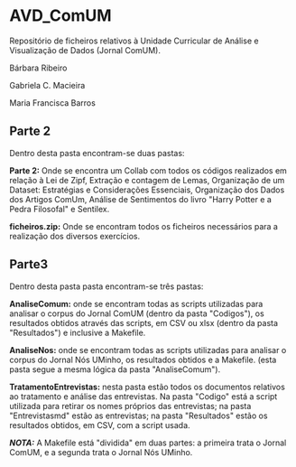 # AVD_ComUM
Repositório de ficheiros relativos à Unidade Curricular de Análise e Visualização de Dados (Jornal ComUM).

Bárbara Ribeiro

Gabriela C. Macieira

Maria Francisca Barros
 ## Parte 2
 Dentro desta pasta encontram-se duas pastas:
 
 **Parte 2:** Onde se encontra um Collab com todos os códigos realizados em relação à Lei de Zipf, Extração e contagem de Lemas, Organização de um Dataset: Estratégias e Considerações Essenciais, Organização dos Dados dos Artigos ComUm, Análise de Sentimentos do livro "Harry Potter e a Pedra Filosofal" e Sentilex.
 
 **ficheiros.zip:** Onde se encontram todos os ficheiros necessários para a realização dos diversos exercícios.

## Parte3
Dentro desta pasta pasta encontram-se três pastas:

**AnaliseComum:** onde se encontram todas as scripts utilizadas para analisar o corpus do Jornal ComUM (dentro da pasta "Codigos"), os resultados obtidos através das scripts, em CSV ou xlsx (dentro da pasta "Resultados") e inclusive a Makefile.

**AnaliseNos:** onde se encontram todas as scripts utilizadas para analisar o corpus do Jornal Nós UMinho, os resultados obtidos e a Makefile. (esta pasta segue a mesma lógica da pasta "AnaliseComum").

**TratamentoEntrevistas:** nesta pasta estão todos os documentos relativos ao tratamento e análise das entrevistas. Na pasta "Codigo" está a script utilizada para retirar os nomes próprios das entrevistas; na pasta "Entrevistasmd" estão as entrevistas; na pasta "Resultados" estão os resultados obtidos, em CSV, com a script usada.

***NOTA:*** A Makefile está "dividida" em duas partes: a primeira trata o Jornal ComUM, e a segunda trata o Jornal Nós UMinho.

